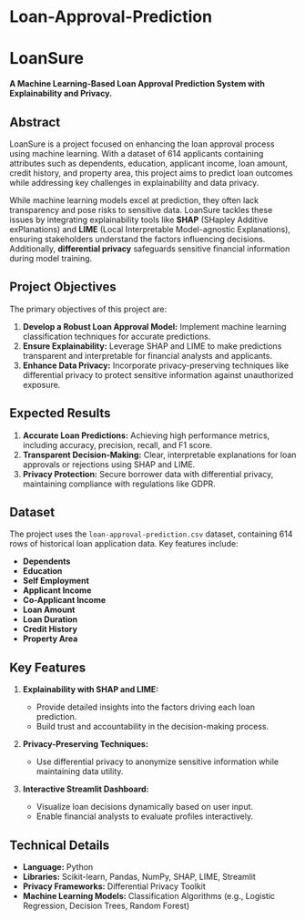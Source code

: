 # Loan-Approval-Prediction
# LoanSure  
**A Machine Learning-Based Loan Approval Prediction System with Explainability and Privacy.**  

## Abstract  
LoanSure is a project focused on enhancing the loan approval process using machine learning. With a dataset of 614 applicants containing attributes such as dependents, education, applicant income, loan amount, credit history, and property area, this project aims to predict loan outcomes while addressing key challenges in explainability and data privacy.  

While machine learning models excel at prediction, they often lack transparency and pose risks to sensitive data. LoanSure tackles these issues by integrating explainability tools like **SHAP** (SHapley Additive exPlanations) and **LIME** (Local Interpretable Model-agnostic Explanations), ensuring stakeholders understand the factors influencing decisions. Additionally, **differential privacy** safeguards sensitive financial information during model training.  

## Project Objectives  
The primary objectives of this project are:  
1. **Develop a Robust Loan Approval Model:** Implement machine learning classification techniques for accurate predictions.  
2. **Ensure Explainability:** Leverage SHAP and LIME to make predictions transparent and interpretable for financial analysts and applicants.  
3. **Enhance Data Privacy:** Incorporate privacy-preserving techniques like differential privacy to protect sensitive information against unauthorized exposure.  

## Expected Results  
1. **Accurate Loan Predictions:** Achieving high performance metrics, including accuracy, precision, recall, and F1 score.  
2. **Transparent Decision-Making:** Clear, interpretable explanations for loan approvals or rejections using SHAP and LIME.  
3. **Privacy Protection:** Secure borrower data with differential privacy, maintaining compliance with regulations like GDPR.  

## Dataset  
The project uses the `loan-approval-prediction.csv` dataset, containing 614 rows of historical loan application data. Key features include:  
- **Dependents**  
- **Education**  
- **Self Employment**  
- **Applicant Income**  
- **Co-Applicant Income**  
- **Loan Amount**  
- **Loan Duration**  
- **Credit History**  
- **Property Area**  

## Key Features  
1. **Explainability with SHAP and LIME:**  
   - Provide detailed insights into the factors driving each loan prediction.  
   - Build trust and accountability in the decision-making process.  

2. **Privacy-Preserving Techniques:**  
   - Use differential privacy to anonymize sensitive information while maintaining data utility.  

3. **Interactive Streamlit Dashboard:**  
   - Visualize loan decisions dynamically based on user input.  
   - Enable financial analysts to evaluate profiles interactively.  

## Technical Details  
- **Language:** Python  
- **Libraries:** Scikit-learn, Pandas, NumPy, SHAP, LIME, Streamlit  
- **Privacy Frameworks:** Differential Privacy Toolkit  
- **Machine Learning Models:** Classification Algorithms (e.g., Logistic Regression, Decision Trees, Random Forest)  
